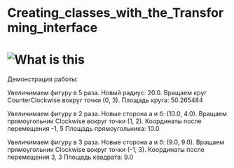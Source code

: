 # Creating_classes_with_the_Transforming_interface

![What is this](result.png)
=======
Демонстрация работы:


Увеличимаем фигуру в 5 раза. Новый радиус: 20.0.
Вращаем круг CounterClockwise вокруг точки (0, 3).
Площадь круга: 50.265484

Увеличимаем фигуру в 2 раза. Новые сторона а и б: (10.0, 4.0).
Вращаем прямоугольник Clockwise вокруг точки (1, 2).
Координаты после перемещения -1, 5
Площадь прямоугольника: 10.0

Увеличимаем фигуру в 3 раза. Новые сторона а и б: (9.0, 9.0).
Вращаем прямоугольник Clockwise вокруг точки (-1, 3).
Координаты после перемещения 3, 3
Площадь квадрата: 9.0
